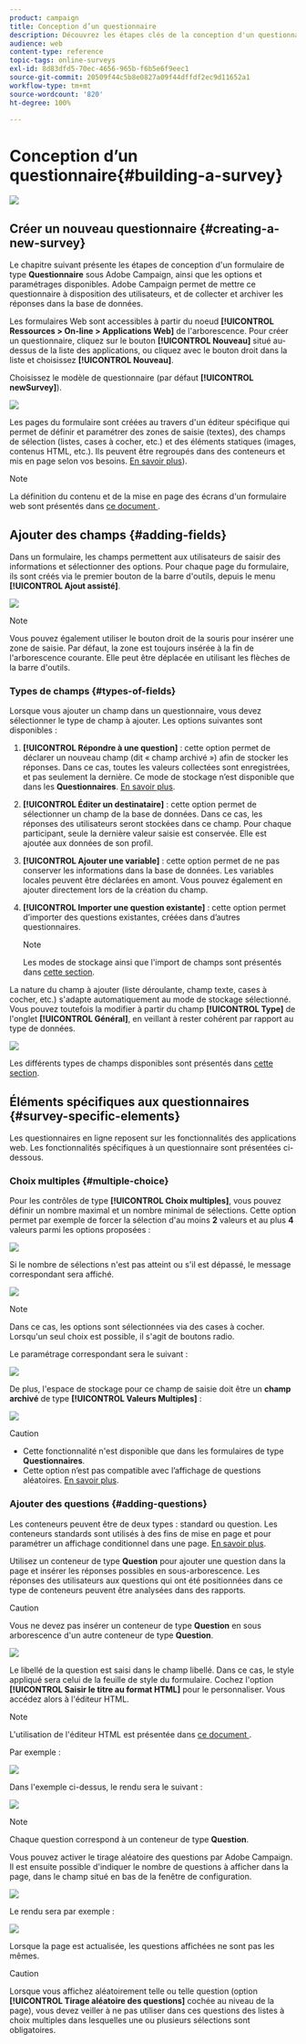 ```yaml
---
product: campaign
title: Conception d’un questionnaire
description: Découvrez les étapes clés de la conception d'un questionnaire
audience: web
content-type: reference
topic-tags: online-surveys
exl-id: 8d83dfd5-70ec-4656-965b-f6b5e6f9eec1
source-git-commit: 20509f44c5b8e0827a09f44dffdf2ec9d11652a1
workflow-type: tm+mt
source-wordcount: '820'
ht-degree: 100%

---
```


# Conception d’un questionnaire{#building-a-survey}

![](../../assets/v7-only.svg)

## Créer un nouveau questionnaire {#creating-a-new-survey}

Le chapitre suivant présente les étapes de conception d&#39;un formulaire de type **Questionnaire** sous Adobe Campaign, ainsi que les options et paramétrages disponibles. Adobe Campaign permet de mettre ce questionnaire à disposition des utilisateurs, et de collecter et archiver les réponses dans la base de données.

Les formulaires Web sont accessibles à partir du noeud **[!UICONTROL Ressources > On-line > Applications Web]** de l&#39;arborescence. Pour créer un questionnaire, cliquez sur le bouton **[!UICONTROL Nouveau]** situé au-dessus de la liste des applications, ou cliquez avec le bouton droit dans la liste et choisissez **[!UICONTROL Nouveau]**.

Choisissez le modèle de questionnaire (par défaut **[!UICONTROL newSurvey]**).

![](assets/s_ncs_admin_survey_select_template.png)

Les pages du formulaire sont créées au travers d&#39;un éditeur spécifique qui permet de définir et paramétrer des zones de saisie (textes), des champs de sélection (listes, cases à cocher, etc.) et des éléments statiques (images, contenus HTML, etc.). Ils peuvent être regroupés dans des conteneurs et mis en page selon vos besoins. [En savoir plus](#adding-questions)).

>[!NOTE]
>
>La définition du contenu et de la mise en page des écrans d&#39;un formulaire web sont présentés dans [ce document ](../../web/using/about-web-forms.md).

## Ajouter des champs {#adding-fields}

Dans un formulaire, les champs permettent aux utilisateurs de saisir des informations et sélectionner des options. Pour chaque page du formulaire, ils sont créés via le premier bouton de la barre d&#39;outils, depuis le menu **[!UICONTROL Ajout assisté]**.

![](assets/s_ncs_admin_survey_add_field_menu.png)

>[!NOTE]
>
>Vous pouvez également utiliser le bouton droit de la souris pour insérer une zone de saisie. Par défaut, la zone est toujours insérée à la fin de l&#39;arborescence courante. Elle peut être déplacée en utilisant les flèches de la barre d&#39;outils.

### Types de champs {#types-of-fields}

Lorsque vous ajouter un champ dans un questionnaire, vous devez sélectionner le type de champ à ajouter. Les options suivantes sont disponibles :

1. **[!UICONTROL Répondre à une question]** : cette option permet de déclarer un nouveau champ (dit « champ archivé ») afin de stocker les réponses. Dans ce cas, toutes les valeurs collectées sont enregistrées, et pas seulement la dernière. Ce mode de stockage n’est disponible que dans les **Questionnaires**. [En savoir plus](../../surveys/using/managing-answers.md#storing-collected-answers).
1. **[!UICONTROL Éditer un destinataire]** : cette option permet de sélectionner un champ de la base de données. Dans ce cas, les réponses des utilisateurs seront stockées dans ce champ. Pour chaque participant, seule la dernière valeur saisie est conservée. Elle est ajoutée aux données de son profil.
1. **[!UICONTROL Ajouter une variable]** : cette option permet de ne pas conserver les informations dans la base de données. Les variables locales peuvent être déclarées en amont. Vous pouvez également en ajouter directement lors de la création du champ.
1. **[!UICONTROL Importer une question existante]** : cette option permet d’importer des questions existantes, créées dans d’autres questionnaires.

   >[!NOTE]
   >
   >Les modes de stockage ainsi que l&#39;import de champs sont présentés dans [cette section](../../surveys/using/managing-answers.md#storing-collected-answers).

La nature du champ à ajouter (liste déroulante, champ texte, cases à cocher, etc.) s&#39;adapte automatiquement au mode de stockage sélectionné. Vous pouvez toutefois la modifier à partir du champ **[!UICONTROL Type]** de l&#39;onglet **[!UICONTROL Général]**, en veillant à rester cohérent par rapport au type de données.

![](assets/s_ncs_admin_survey_change_type.png)

Les différents types de champs disponibles sont présentés dans [cette section](../../web/using/about-web-forms.md).

## Éléments spécifiques aux questionnaires {#survey-specific-elements}

Les questionnaires en ligne reposent sur les fonctionnalités des applications web. Les fonctionnalités spécifiques à un questionnaire sont présentées ci-dessous.

### Choix multiples {#multiple-choice}

Pour les contrôles de type **[!UICONTROL Choix multiples]**, vous pouvez définir un nombre maximal et un nombre minimal de sélections. Cette option permet par exemple de forcer la sélection d&#39;au moins **2** valeurs et au plus **4** valeurs parmi les options proposées :

![](assets/s_ncs_admin_survey_multichoice_ex1.png)

Si le nombre de sélections n&#39;est pas atteint ou s&#39;il est dépassé, le message correspondant sera affiché.

![](assets/s_ncs_admin_survey_multichoice_ex2.png)

>[!NOTE]
>
>Dans ce cas, les options sont sélectionnées via des cases à cocher. Lorsqu&#39;un seul choix est possible, il s&#39;agit de boutons radio.

Le paramétrage correspondant sera le suivant :

![](assets/s_ncs_admin_survey_multichoice_ex3.png)

De plus, l&#39;espace de stockage pour ce champ de saisie doit être un **champ archivé** de type **[!UICONTROL Valeurs Multiples]** :

![](assets/s_ncs_admin_survey_multiple_values_field.png)

>[!CAUTION]
>
>* Cette fonctionnalité n&#39;est disponible que dans les formulaires de type **Questionnaires**.
>* Cette option n’est pas compatible avec l’affichage de questions aléatoires. [En savoir plus](#adding-questions).


### Ajouter des questions {#adding-questions}

Les conteneurs peuvent être de deux types : standard ou question. Les conteneurs standards sont utilisés à des fins de mise en page et pour paramétrer un affichage conditionnel dans une page. [En savoir plus](../../web/using/about-web-forms.md).

Utilisez un conteneur de type **Question** pour ajouter une question dans la page et insérer les réponses possibles en sous-arborescence. Les réponses des utilisateurs aux questions qui ont été positionnées dans ce type de conteneurs peuvent être analysées dans des rapports.

>[!CAUTION]
>
>Vous ne devez pas insérer un conteneur de type **Question** en sous arborescence d&#39;un autre conteneur de type **Question**.

![](assets/s_ncs_admin_question_label.png)

Le libellé de la question est saisi dans le champ libellé. Dans ce cas, le style appliqué sera celui de la feuille de style du formulaire. Cochez l&#39;option **[!UICONTROL Saisir le titre au format HTML]** pour le personnaliser. Vous accédez alors à l&#39;éditeur HTML.

>[!NOTE]
>
>L&#39;utilisation de l&#39;éditeur HTML est présentée dans [ce document ](../../web/using/about-web-forms.md).

Par exemple :

![](assets/s_ncs_admin_survey_containers_qu_arbo.png)

Dans l&#39;exemple ci-dessus, le rendu sera le suivant :

![](assets/s_ncs_admin_survey_containers_qu_ex.png)

>[!NOTE]
>
>Chaque question correspond à un conteneur de type **Question**.

Vous pouvez activer le tirage aléatoire des questions par Adobe Campaign. Il est ensuite possible d&#39;indiquer le nombre de questions à afficher dans la page, dans le champ situé en bas de la fenêtre de configuration.

![](assets/s_ncs_admin_survey_containers_qu_display.png)

Le rendu sera par exemple :

![](assets/s_ncs_admin_survey_containers_qu_display_rendering.png)

Lorsque la page est actualisée, les questions affichées ne sont pas les mêmes.

>[!CAUTION]
>
>Lorsque vous affichez aléatoirement telle ou telle question (option **[!UICONTROL Tirage aléatoire des questions]** cochée au niveau de la page), vous devez veiller à ne pas utiliser dans ces questions des listes à choix multiples dans lesquelles une ou plusieurs sélections sont obligatoires.
